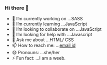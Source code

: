 ### Hi there 👋

- 🔭 I’m currently working on ...SASS
- 🌱 I’m currently learning ...JavaScript
- 👯 I’m looking to collaborate on ...JavaScript
- 🤔 I’m looking for help with ...Javascript
- 💬 Ask me about ...HTML/ CSS 
- 📫 How to reach me: ...[email id](biswalsushree000@gmail.com)
- 😄 Pronouns: ...she/her
- ⚡ Fun fact: ...I am a weeb.
